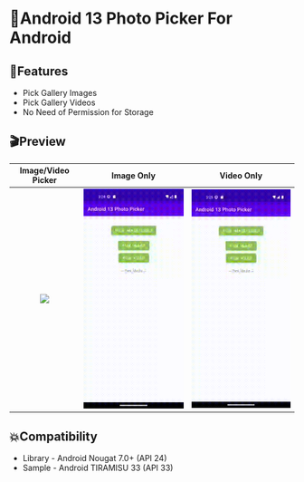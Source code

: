 # 📸Android 13 Photo Picker For Android


## ‍🏍Features

* Pick Gallery Images
* Pick Gallery Videos
* No Need of Permission for Storage

## 🎬Preview


   Image/Video Picker    |         Image Only      |       Video Only        |
:-------------------------:|:-------------------------:|:-------------------------:
![](https://github.com/tonytomy143/Android-13-Photo-Picker/blob/master/Android13PhotoPicker/screenshots/image_or_video.gif)  |  ![](https://github.com/tonytomy143/Android-13-Photo-Picker/blob/master/Android13PhotoPicker/screenshots/image.gif)  |  ![](https://github.com/tonytomy143/Android-13-Photo-Picker/blob/master/Android13PhotoPicker/screenshots/video.gif)

## 💥Compatibility

  * Library - Android Nougat 7.0+ (API 24)
  * Sample - Android TIRAMISU 33 (API 33)